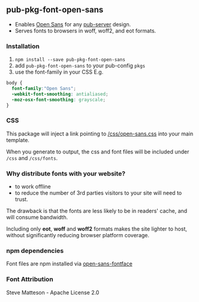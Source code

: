 ## pub-pkg-font-open-sans
- Enables [Open Sans]() for any [pub-server](https://github.com/jldec/pub-server) design.
- Serves fonts to browsers in woff, woff2, and eot formats.


### Installation
1. `npm install --save pub-pkg-font-open-sans`
2. add `pub-pkg-font-open-sans` to your pub-config `pkgs`
3. use the font-family in your CSS E.g.

```css
body {
  font-family:"Open Sans";
  -webkit-font-smoothing: antialiased;
  -moz-osx-font-smoothing: grayscale;
}
```


### CSS
This package will inject a link pointing to [/css/open-sans.css](/css/open-sans.css) into your main template.

When you generate to output, the css and font files will be included under `/css` and `/css/fonts`. 

### Why distribute fonts with your website?
- to work offline
- to reduce the number of 3rd parties visitors to your site will need to trust.

The drawback is that the fonts are less likely to be in readers' cache, and will consume bandwidth.

Including only **eot**, **woff** and **woff2** formats makes the site lighter to host, without significantly reducing browser platform coverage.


### npm dependencies
Font files are npm installed via [open-sans-fontface](https://www.npmjs.com/package/open-sans-fontface)


### Font Attribution
Steve Matteson - Apache License 2.0
